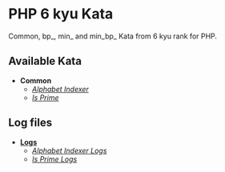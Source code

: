 # PHP 6 kyu Kata
Common, bp_, min_ and min_bp_ Kata from 6 kyu rank for PHP.

## Available Kata
+ **Common**
    - [*Alphabet Indexer*](alphabet_indexer.php "alphabet_indexer.php")
    - [*Is Prime*](is_prime.php "is_prime.php")

## Log files
+ [**Logs**](logs/ "logs")
    - [*Alphabet Indexer Logs*](logs/alphabet_indexer.log.txt "alphabet_indexer.log.txt")
    - [*Is Prime Logs*](logs/is_prime.log.txt "is_prime.log.txt")